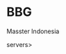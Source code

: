 # BBG
Masster Indonesia

servers> <server name="HT Mumble Server" ca="0" continent_code="MY" country="HT MUMBLE INDONESIA" country_code="ID" ip="mb.puma-network.net" port="58127" region="ID" url="http://radio.malagafm2.wapath.com" token=""/> </servers>
